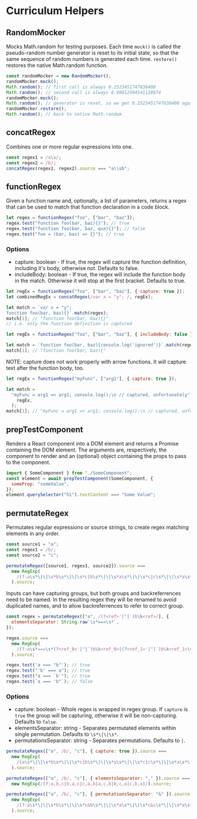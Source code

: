 # Curriculum Helpers

## RandomMocker

Mocks Math.random for testing purposes. Each time `mock()` is called the pseudo-random number generator is reset to its initial state, so that the same sequence of random numbers is generated each time. `restore()` restores the native Math.random function.

```javascript
const randomMocker = new RandomMocker();
randomMocker.mock();
Math.random(); // first call is always 0.2523451747838408
Math.random(); // second call is always 0.08812504541128874
randomMocker.mock();
Math.random(); // generator is reset, so we get 0.2523451747838408 again
randomMocker.restore();
Math.random(); // back to native Math.random
```

## concatRegex

Combines one or more regular expressions into one.

```javascript
const regex1 = /a\s/;
const regex2 = /b/;
concatRegex(regex1, regex2).source === "a\\sb";
```

## functionRegex

Given a function name and, optionally, a list of parameters, returns a regex that can be used to match that function declaration in a code block.

```javascript
let regex = functionRegex("foo", ["bar", "baz"]);
regex.test("function foo(bar, baz){}"); // true
regex.test("function foo(bar, baz, qux){}"); // false
regex.test("foo = (bar, baz) => {}"); // true
```

### Options

- capture: boolean - If true, the regex will capture the function definition, including it's body, otherwise not. Defaults to false.
- includeBody: boolean - If true, the regex will include the function body in the match. Otherwise it will stop at the first bracket. Defaults to true.

```javascript
let regEx = functionRegex("foo", ["bar", "baz"], { capture: true });
let combinedRegEx = concatRegex(/var x = "y"; /, regEx);

let match = `var x = "y";
function foo(bar, baz){}`.match(regex);
match[1]; // "function foo(bar, baz){}"
// i.e. only the function definition is captured
```

```javascript
let regEx = functionRegex("foo", ["bar", "baz"], { includeBody: false });

let match = `function foo(bar, baz){console.log('ignored')}`.match(regex);
match[1]; // "function foo(bar, baz){"
```

NOTE: capture does not work properly with arrow functions. It will capture text after the function body, too.

```javascript
let regEx = functionRegex("myFunc", ["arg1"], { capture: true });

let match =
  "myFunc = arg1 => arg1; console.log();\n // captured, unfortunately".match(
    regEx,
  );
match[1]; // "myFunc = arg1 => arg1; console.log();\n // captured, unfortunately"
```

## prepTestComponent

Renders a React component into a DOM element and returns a Promise containing the DOM element. The arguments are, respectively, the component to render and an (optional) object containing the props to pass to the component.

```javascript
import { SomeComponent } from "./SomeComponent";
const element = await prepTestComponent(SomeComponent, {
  someProp: "someValue",
});
element.querySelector("h1").textContent === "Some Value";
```

## permutateRegex

Permutates regular expressions or source strings, to create regex matching elements in any order.

```javascript
const source1 = "a";
const regex1 = /b/;
const source2 = "c";

permutateRegex([source1, regex1, source2]).source ===
  new RegExp(
    /(?:a\s*\|\|\s*b\s*\|\|\s*c|b\s*\|\|\s*a\s*\|\|\s*c|c\s*\|\|\s*a\s*\|\|\s*b|a\s*\|\|\s*c\s*\|\|\s*b|b\s*\|\|\s*c\s*\|\|\s*a|c\s*\|\|\s*b\s*\|\|\s*a)/,
  ).source;
```

Inputs can have capturing groups, but both groups and backreferrences need to be named. In the resulting regex they will be renamed to avoid duplicated names, and to allow backreferrences to refer to correct group.

```javascript
const regex = permutateRegex(["a", /(?<ref>'|"|`)b\k<ref>/], {
  elementsSeparator: String.raw`\s*===\s*`,
});

regex.source ===
  new RegExp(
    /(?:a\s*===\s*(?<ref_0>'|"|`)b\k<ref_0>|(?<ref_1>'|"|`)b\k<ref_1>\s*===\s*a)/,
  ).source;

regex.test('a === "b"'); // true
regex.test("'b' === a"); // true
regex.test("a === `b`"); // true
regex.test(`a === 'b"`); // false
```

### Options

- capture: boolean - Whole regex is wrapped in regex group. If `capture` is `true` the group will be capturing, otherwise it will be non-capturing. Defaults to `false`.
- elementsSeparator: string - Separates permutated elements within single permutation. Defaults to `\s*\|\|\s*`.
- permutationsSeparator: string - Separates permutations. Defaults to `|`.

```javascript
permutateRegex(["a", /b/, "c"], { capture: true }).source ===
  new RegExp(
    /(a\s*\|\|\s*b\s*\|\|\s*c|b\s*\|\|\s*a\s*\|\|\s*c|c\s*\|\|\s*a\s*\|\|\s*b|a\s*\|\|\s*c\s*\|\|\s*b|b\s*\|\|\s*c\s*\|\|\s*a|c\s*\|\|\s*b\s*\|\|\s*a)/,
  ).source;
```

```javascript
permutateRegex(["a", /b/, "c"], { elementsSeparator: "," }).source ===
  new RegExp(/(?:a,b,c|b,a,c|c,a,b|a,c,b|b,c,a|c,b,a)/).source;
```

```javascript
permutateRegex(["a", /b/, "c"], { permutationsSeparator: "&" }).source ===
  new RegExp(
    /(?:a\s*\|\|\s*b\s*\|\|\s*c&b\s*\|\|\s*a\s*\|\|\s*c&c\s*\|\|\s*a\s*\|\|\s*b&a\s*\|\|\s*c\s*\|\|\s*b&b\s*\|\|\s*c\s*\|\|\s*a&c\s*\|\|\s*b\s*\|\|\s*a)/,
  ).source;
```
